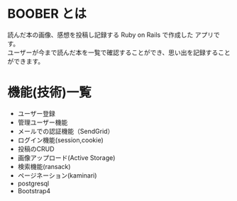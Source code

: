 # BOOBER とは
  読んだ本の画像、感想を投稿し記録する Ruby on Rails で作成した アプリです。<br>
  ユーザーが今まで読んだ本を一覧で確認することができ、思い出を記録することができます。
# 機能(技術)一覧
 - ユーザー登録
 - 管理ユーザー機能
 - メールでの認証機能（SendGrid）
 - ログイン機能(session,cookie)
 - 投稿のCRUD
 - 画像アップロード(Active Storage)
 - 検索機能(ransack)
 - ページネーション(kaminari)
 - postgresql
 - Bootstrap4
